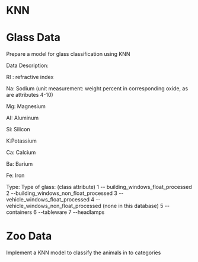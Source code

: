# KNN

# Glass Data
Prepare a model for glass classification using KNN

Data Description:

RI : refractive index

Na: Sodium (unit measurement: weight percent in corresponding oxide, as are attributes 4-10)

Mg: Magnesium

AI: Aluminum

Si: Silicon

K:Potassium

Ca: Calcium

Ba: Barium

Fe: Iron

Type: Type of glass: (class attribute)
1 -- building_windows_float_processed
 2 --building_windows_non_float_processed
 3 --vehicle_windows_float_processed
 4 --vehicle_windows_non_float_processed (none in this database)
 5 --containers
 6 --tableware
 7 --headlamps

# Zoo Data
Implement a KNN model to classify the animals in to categories
